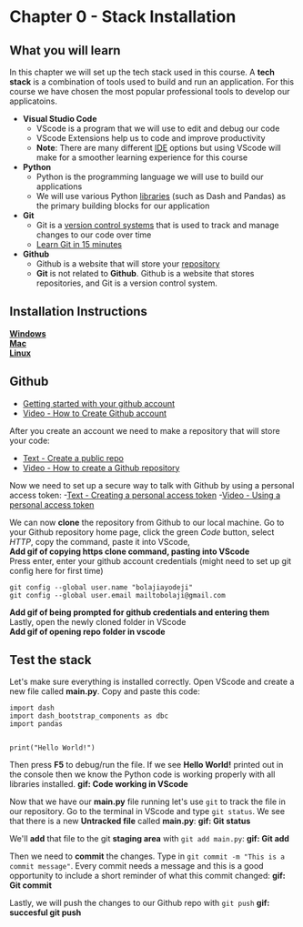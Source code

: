 # Chapter 0 - Stack Installation
## What you will learn

In this chapter we will set up the tech stack used in this course.  A **tech stack** is a combination of tools used to build and run an application.  For this course we have chosen the most popular professional tools to develop our applicatoins.

- **Visual Studio Code**
  - VScode is a program that we will use to edit and debug our code
  - VScode Extensions help us to code and improve productivity
  - **Note**: There are many different [IDE](https://www.codecademy.com/article/what-is-an-ide) options but using VScode will make for a smoother learning experience for this course
- **Python**
  - Python is the programming language we will use to build our applications
  - We will use various Python [libraries](https://www.geeksforgeeks.org/libraries-in-python/) (such as Dash and Pandas) as the primary building blocks for our application
- **Git**
  - Git is a [version control systems](https://www.geeksforgeeks.org/version-control-systems/) that is used to track and manage changes to our code over time
  - [Learn Git in 15 minutes](https://youtu.be/USjZcfj8yxE)
- **Github**
  -  Github is a website that will store your [repository](https://www.youtube.com/watch?v=9A26ybw6tGY)
  - **Git** is not related to **Github**.  Github is a website that stores repositories, and Git is a version control system.


## Installation Instructions
[**Windows**](chapter0_windows.md)\
[**Mac**](chapter0_mac.md)\
[**Linux**](chapter0_linux.md)

## Github
- [Getting started with your github account](https://docs.github.com/en/get-started/onboarding/getting-started-with-your-github-account)
- [Video - How to Create Github account](https://www.youtube.com/watch?v=QUtk-Uuq9nE)

After you create an account we need to make a repository that will store your code:
- [Text - Create a public repo](https://docs.github.com/en/get-started/quickstart/create-a-repo)
- [Video - How to create a Github repository](https://www.youtube.com/watch?v=u-_uGO95xco)

Now we need to set up a secure way to talk with Github by using a personal access token:
-[Text - Creating a personal access token](https://docs.github.com/en/authentication/keeping-your-account-and-data-secure/creating-a-personal-access-token)
-[Video - Using a personal access token](https://www.youtube.com/watch?v=kHkQnuYzwoo)

We can now **clone** the repository from Github to our local machine.  Go to your Github repository home page, click the green *Code* button, select *HTTP*, copy the command, paste it into VScode, \
**Add gif of copying https clone command, pasting into VScode**\
Press enter, enter your github account credentials (might need to set up git config here for first time)
```
git config --global user.name "bolajiayodeji"
git config --global user.email mailtobolaji@gmail.com
 ```
**Add gif of being prompted for github credentials and entering them**\
Lastly, open the newly cloned folder in VScode\
**Add gif of opening repo folder in vscode**


## Test the stack
Let's make sure everything is installed correctly.  Open VScode and create a new file called **main.py**.  Copy and paste this code:
```
import dash 
import dash_bootstrap_components as dbc
import pandas


print("Hello World!")
```
Then press **F5** to debug/run the file.  If we see **Hello World!** printed out in the console then we know the Python code is working properly with all libraries installed. 
**gif:  Code working in VScode**

Now that we have our **main.py** file running let's use ```git``` to track the file in our repository.  Go to the terminal in VScode and type ```git status```.  We see that there is a new **Untracked file** called **main.py**:
**gif: Git status**

We'll **add** that file to the git **staging area** with ```git add main.py```:
**gif: Git add**

Then we need to **commit** the changes.  Type in ```git commit -m "This is a commit message"```.  Every commit needs a message and this is a good opportunity to include a short reminder of what this commit changed:
**gif: Git commit**

Lastly, we will push the changes to our Github repo with ```git push```
**gif:  succesful git push**
